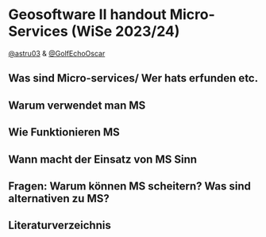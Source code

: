 # Geosoftware II handout Micro-Services (WiSe 2023/24)

[@astru03](https://github.com/astru03) & [@GolfEchoOscar](https://github.com/GolfEchoOscar)

## Was sind Micro-services/ Wer hats erfunden etc.
## Warum verwendet man MS
## Wie Funktionieren MS
## Wann macht der Einsatz von MS  Sinn
## Fragen: Warum können MS scheitern? Was sind alternativen zu MS?

## Literaturverzeichnis
